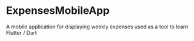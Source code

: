 # ExpensesMobileApp
A mobile application for displaying weekly expenses  used as a tool to learn Flutter / Dart
